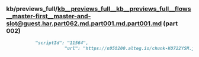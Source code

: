 ### kb/previews_full/kb__previews_full__kb__previews_full__flows__master-first__master-and-slot@guest.har.part062.md.part001.md.part001.md (part 002)

```md
           "scriptId": "11564",
                      "url": "https://n958200.alteg.io/chunk-KO722YSM.js",
                    
```

```
